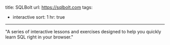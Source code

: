 title: SQLBolt
url: https://sqlbolt.com
tags:
  - interactive
sort: 1
hr: true
---
"A series of interactive lessons and exercises designed to help you quickly learn SQL right in your browser."

